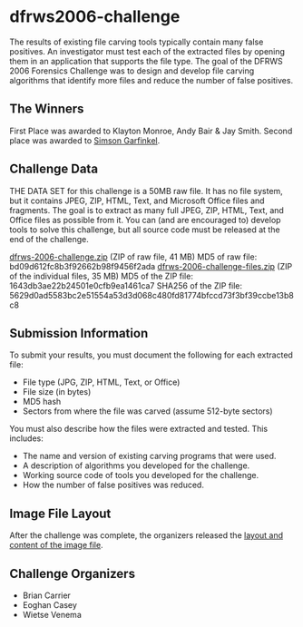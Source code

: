 # dfrws2006-challenge
The results of existing file carving tools typically contain many false positives. An investigator must test each of the extracted files by opening them in an application that supports the file type. The goal of the DFRWS 2006 Forensics Challenge was to design and develop file carving algorithms that identify more files and reduce the number of false positives.

## The Winners

First Place was awarded to Klayton Monroe, Andy Bair & Jay Smith.  Second place was awarded to [Simson Garfinkel](submissions/garfinkel-2006-challenge.zip).

## Challenge Data
THE DATA SET for this challenge is a 50MB raw file. It has no file system, but it contains JPEG, ZIP, HTML, Text, and Microsoft Office files and fragments. The goal is to extract as many full JPEG, ZIP, HTML, Text, and Office files as possible from it. You can (and are encouraged to) develop tools to solve this challenge, but all source code must be released at the end of the challenge.

[dfrws-2006-challenge.zip](https://www.dropbox.com/s/genp058scvl8hbp/dfrws-2006-challenge.zip?dl=0) (ZIP of raw file, 41 MB)
MD5 of raw file: bd09d612fc8b3f92662b98f9456f2ada
[dfrws-2006-challenge-files.zip](https://www.dropbox.com/s/aqdsxy0juetbcym/dfrws-2006-challenge-files.zip?dl=0) (ZIP of the individual files, 35 MB)
MD5 of the ZIP file: 1643db3ae22b24501e0cfb9ea1461ca7
SHA256 of the ZIP file: 5629d0ad5583bc2e51554a53d3d068c480fd81774bfccd73f3bf39ccbe13b8c8

## Submission Information
To submit your results, you must document the following for each extracted file:

- File type (JPG, ZIP, HTML, Text, or Office)
- File size (in bytes)
- MD5 hash
- Sectors from where the file was carved (assume 512-byte sectors)

You must also describe how the files were extracted and tested. This includes:

- The name and version of existing carving programs that were used.
- A description of algorithms you developed for the challenge.
- Working source code of tools you developed for the challenge.
- How the number of false positives was reduced.

## Image File Layout

After the challenge was complete, the organizers released the [layout and content of the image file](file-image-layout.md).

## Challenge Organizers
- Brian Carrier
- Eoghan Casey
- Wietse Venema
